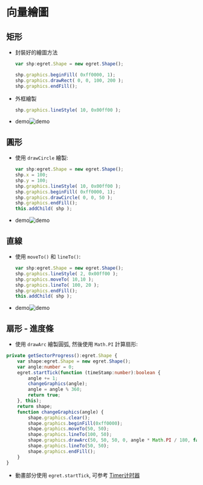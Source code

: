 # 向量繪圖

## 矩形

+ 封裝好的繪圖方法

    ```ts
    var shp:egret.Shape = new egret.Shape();

    shp.graphics.beginFill( 0xff0000, 1);
    shp.graphics.drawRect( 0, 0, 100, 200 );
    shp.graphics.endFill();
    ```

+ 外框繪製

    ```ts
    shp.graphics.lineStyle( 10, 0x00ff00 );
    ```

+ demo![demo](http://cdn.dev.egret.com/egret-docs/Engine2D/vectorDrawing/vectorDrawing/5565675e02ce3.png)

## 圓形

+ 使用 `drawCircle` 繪製:

    ```ts
    var shp:egret.Shape = new egret.Shape();
    shp.x = 100;
    shp.y = 100;
    shp.graphics.lineStyle( 10, 0x00ff00 );
    shp.graphics.beginFill( 0xff0000, 1);
    shp.graphics.drawCircle( 0, 0, 50 );
    shp.graphics.endFill();
    this.addChild( shp );
    ```

+ demo![demo](http://cdn.dev.egret.com/egret-docs/Engine2D/vectorDrawing/vectorDrawing/5661535675def.png)

## 直線

+ 使用 `moveTo()` 和 `lineTo()`:

    ```ts
    var shp:egret.Shape = new egret.Shape();
    shp.graphics.lineStyle( 2, 0x00ff00 );
    shp.graphics.moveTo( 10,10 );
    shp.graphics.lineTo( 100, 20 );
    shp.graphics.endFill();
    this.addChild( shp );
    ```

+ demo![demo](http://cdn.dev.egret.com/egret-docs/Engine2D/vectorDrawing/vectorDrawing/566153894306a.png)

## 扇形 - 進度條

+ 使用 `drawArc` 繪製圓弧, 然後使用 `Math.PI` 計算扇形:

```ts
private getSectorProgress():egret.Shape {
    var shape:egret.Shape = new egret.Shape();
    var angle:number = 0;
    egret.startTick(function (timeStamp:number):boolean {
        angle += 1;
        changeGraphics(angle);
        angle = angle % 360;
        return true;
    }, this);
    return shape;
    function changeGraphics(angle) {
        shape.graphics.clear();
        shape.graphics.beginFill(0xff0000);
        shape.graphics.moveTo(50, 50);
        shape.graphics.lineTo(100, 50);
        shape.graphics.drawArc(50, 50, 50, 0, angle * Math.PI / 180, false);
        shape.graphics.lineTo(50, 50);
        shape.graphics.endFill();
    }
}
```

+ 動畫部分使用 `egret.startTick`, 可参考 [Timer计时器](http://developer.egret.com/cn/apidoc/index/name/egret.Timer)